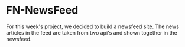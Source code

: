 # FN-NewsFeed
For this week's project, we decided to build a newsfeed site.
The news articles in the feed are taken from two api's and shown together in the newsfeed.